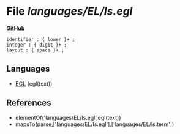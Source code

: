 # File _languages/EL/ls.egl_
**[GitHub](https://github.com/softlang/yas/blob/master/languages/EL/ls.egl)**
```
identifier : { lower }+ ;
integer : { digit }+ ;
layout : { space }+ ;
```

## Languages
* [EGL](../languages/EGL.md) (egl(text))

## References
* elementOf('languages/EL/ls.egl',egl(text))
* mapsTo(parse,['languages/EL/ls.egl'],['languages/EL/ls.term'])
